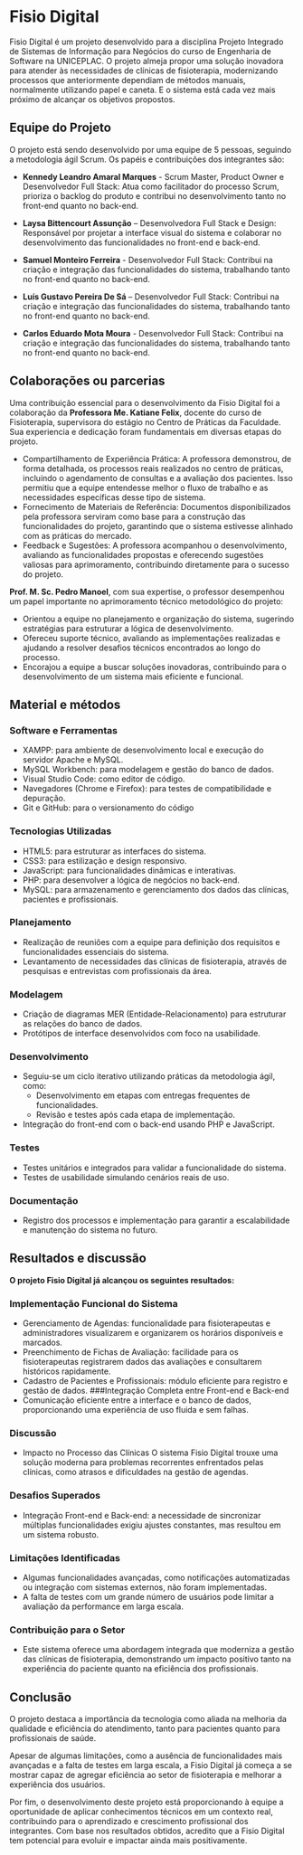 # Fisio Digital
Fisio Digital é um projeto desenvolvido para a disciplina Projeto Integrado de Sistemas de Informação para Negócios do curso de Engenharia de Software na UNICEPLAC. O projeto almeja propor uma solução inovadora para atender às necessidades de clínicas de fisioterapia, modernizando processos que anteriormente dependiam de métodos manuais, normalmente utilizando papel e caneta. E o sistema está cada vez mais próximo de alcançar os objetivos propostos.

## Equipe do Projeto

O projeto está sendo desenvolvido por uma equipe de 5 pessoas, seguindo a metodologia ágil Scrum. Os papéis e contribuições dos integrantes são:

* **Kennedy Leandro Amaral Marques** - Scrum Master, Product Owner e Desenvolvedor Full Stack:
Atua como facilitador do processo Scrum, prioriza o backlog do produto e contribui no desenvolvimento tanto no front-end quanto no back-end.  

*	**Laysa Bittencourt Assunção** – Desenvolvedora Full Stack e Design:
Responsável por projetar a interface visual do sistema e colaborar no desenvolvimento das funcionalidades no front-end e back-end.

*	**Samuel Monteiro Ferreira** - Desenvolvedor Full Stack:
Contribui na criação e integração das funcionalidades do sistema, trabalhando tanto no front-end quanto no back-end.

*	**Luís Gustavo Pereira De Sá** – Desenvolvedor Full Stack:
Contribui na criação e integração das funcionalidades do sistema, trabalhando tanto no front-end quanto no back-end.

*	**Carlos Eduardo Mota Moura** - Desenvolvedor Full Stack:
Contribui na criação e integração das funcionalidades do sistema, trabalhando tanto no front-end quanto no back-end.

## Colaborações ou parcerias

Uma contribuição essencial para o desenvolvimento da Fisio Digital foi a colaboração da **Professora Me. Katiane Felix**, docente do curso de Fisioterapia, supervisora do estágio no Centro de Práticas da Faculdade. Sua experiencia e dedicação foram fundamentais em diversas etapas do projeto.
*	Compartilhamento de Experiência Prática: A professora demonstrou, de forma detalhada, os processos reais realizados no centro de práticas, incluindo o agendamento de consultas e a avaliação dos pacientes. Isso permitiu que a equipe entendesse melhor o fluxo de trabalho e as necessidades específicas desse tipo de sistema.
*	Fornecimento de Materiais de Referência: Documentos disponibilizados pela professora serviram como base para a construção das funcionalidades do projeto, garantindo que o sistema estivesse alinhado com as práticas do mercado.
*	Feedback e Sugestões: A professora acompanhou o desenvolvimento, avaliando as funcionalidades propostas e oferecendo sugestões valiosas para aprimoramento, contribuindo diretamente para o sucesso do projeto.
  
**Prof. M. Sc. Pedro Manoel**, com sua expertise, o professor desempenhou um papel importante no aprimoramento técnico metodológico do projeto:
*	Orientou a equipe no planejamento e organização do sistema, sugerindo estratégias para estruturar a lógica de desenvolvimento.
*	Ofereceu suporte técnico, avaliando as implementações realizadas e ajudando a resolver desafios técnicos encontrados ao longo do processo.
*	Encorajou a equipe a buscar soluções inovadoras, contribuindo para o desenvolvimento de um sistema mais eficiente e funcional.

## Material e métodos 
### Software e Ferramentas
*	XAMPP: para ambiente de desenvolvimento local e execução do servidor Apache e MySQL.
*	MySQL Workbench: para modelagem e gestão do banco de dados.
*	Visual Studio Code: como editor de código.
*	Navegadores (Chrome e Firefox): para testes de compatibilidade e depuração.
*	Git e GitHub: para o versionamento do código
  
### Tecnologias Utilizadas
*	HTML5: para estruturar as interfaces do sistema.
*	CSS3: para estilização e design responsivo.
*	JavaScript: para funcionalidades dinâmicas e interativas.
*	PHP: para desenvolver a lógica de negócios no back-end.
*	MySQL: para armazenamento e gerenciamento dos dados das clínicas, pacientes e profissionais.

### Planejamento
*	Realização de reuniões com a equipe para definição dos requisitos e funcionalidades essenciais do sistema.
*	Levantamento de necessidades das clínicas de fisioterapia, através de pesquisas e entrevistas com profissionais da área.

### Modelagem
*	Criação de diagramas MER (Entidade-Relacionamento) para estruturar as relações do banco de dados.
*	Protótipos de interface desenvolvidos com foco na usabilidade.
### Desenvolvimento
*	Seguiu-se um ciclo iterativo utilizando práticas da metodologia ágil, como:
    * Desenvolvimento em etapas com entregas frequentes de funcionalidades.
    * Revisão e testes após cada etapa de implementação.
*	Integração do front-end com o back-end usando PHP e JavaScript.
### Testes
*	Testes unitários e integrados para validar a funcionalidade do sistema.
*	Testes de usabilidade simulando cenários reais de uso.
### Documentação
*	Registro dos processos e implementação para garantir a escalabilidade e manutenção do sistema no futuro.

## Resultados e discussão  
**O projeto Fisio Digital já alcançou os seguintes resultados:**
### Implementação Funcional do Sistema
*	Gerenciamento de Agendas: funcionalidade para fisioterapeutas e administradores visualizarem e organizarem os horários disponíveis e marcados.
*	Preenchimento de Fichas de Avaliação: facilidade para os fisioterapeutas registrarem dados das avaliações e consultarem históricos rapidamente.
*	Cadastro de Pacientes e Profissionais: módulo eficiente para registro e gestão de dados.
###Integração Completa entre Front-end e Back-end
*	Comunicação eficiente entre a interface e o banco de dados, proporcionando uma experiência de uso fluida e sem falhas.
### Discussão
*	Impacto no Processo das Clínicas O sistema Fisio Digital trouxe uma solução moderna para problemas recorrentes enfrentados pelas clínicas, como atrasos e dificuldades na gestão de agendas.
### Desafios Superados
*	Integração Front-end e Back-end: a necessidade de sincronizar múltiplas funcionalidades exigiu ajustes constantes, mas resultou em um sistema robusto.
### Limitações Identificadas
*	Algumas funcionalidades avançadas, como notificações automatizadas ou integração com sistemas externos, não foram implementadas.
*	A falta de testes com um grande número de usuários pode limitar a avaliação da performance em larga escala.
### Contribuição para o Setor
*	Este sistema oferece uma abordagem integrada que moderniza a gestão das clínicas de fisioterapia, demonstrando um impacto positivo tanto na experiência do paciente quanto na eficiência dos profissionais.

## Conclusão
O projeto destaca a importância da tecnologia como aliada na melhoria da qualidade e eficiência do atendimento, tanto para pacientes quanto para profissionais de saúde. 

Apesar de algumas limitações, como a ausência de funcionalidades mais avançadas e a falta de testes em larga escala, a Fisio Digital já começa a se mostrar capaz de agregar eficiência ao setor de fisioterapia e melhorar a experiência dos usuários.

Por fim, o desenvolvimento deste projeto está proporcionando à equipe a oportunidade de aplicar conhecimentos técnicos em um contexto real, contribuindo para o aprendizado e crescimento profissional dos integrantes. Com base nos resultados obtidos, acredito que a Fisio Digital tem potencial para evoluir e impactar ainda mais positivamente.



